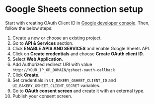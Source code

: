 # Google Sheets connection setup

Start with creating OAuth Client ID in [Google developer console](https://console.cloud.google.com/apis/credentials). Then, follow the below steps:

1. Create a new or choose an existing project.
2. Go to **API & Services** section.
3. Click **ENABLE APIS AND SERVICES** and enable Google Sheets API.
4. Click on **Create credentials** and choose **Create OAuth client ID.**
5. Select **Web Application**.
6. Add Authorized redirect URI with value `http://YOUR_IP_OR_DOMAIN/gsheet-oauth-callback`
7. Click **Create**.
8. Set credentials in `UI_BAKERY_GSHEET_CLIENT_ID` and `UI_BAKERY_GSHEET_CLIENT_SECRET` variables.
9. Go to **OAuth consent screen** and create it with an external type.
10. Publish your consent screen.
